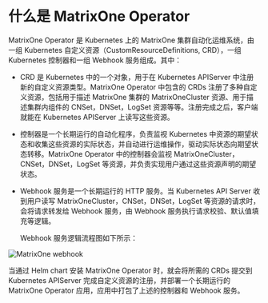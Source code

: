 # 什么是 MatrixOne Operator

MatrixOne Operator 是 Kubernetes 上的 MatrixOne 集群自动化运维系统，由一组 Kubernetes 自定义资源（CustomResourceDefinitions, CRD），一组 Kubernetes 控制器和一组 Webhook 服务组成。其中：

- CRD 是 Kubernetes 中的一个对象，用于在 Kubernetes APIServer 中注册新的自定义资源类型。MatrixOne Operator 中包含的 CRDs 注册了多种自定义资源，包括用于描述 MatrixOne 集群的 MatrixOneCluster 资源、用于描述集群内组件的 CNSet，DNSet，LogSet 资源等等。注册完成之后，客户端就能在 Kubernetes APIServer 上读写这些资源。

- 控制器是一个长期运行的自动化程序，负责监视 Kubernetes 中资源的期望状态和收集这些资源的实际状态，并自动进行运维操作，驱动实际状态向期望状态转移。MatrixOne Operator 中的控制器会监视 MatrixOneCluster，CNSet，DNSet，LogSet 等资源，并负责实现用户通过这些资源声明的期望状态。

- Webhook 服务是一个长期运行的 HTTP 服务。当 Kubernetes API Server 收到用户读写 MatrixOneCluster，CNSet，DNSet，LogSet 等资源的请求时，会将请求转发给 Webhook 服务，由 Webhook 服务执行请求校验、默认值填充等逻辑。

   Webhook 服务逻辑流程图如下所示：

![MatrixOne webhook](https://github.com/matrixorigin/artwork/blob/main/docs/deploy/mo-operator.png?raw=true)

当通过 Helm chart 安装 MatrixOne Operator 时，就会将所需的 CRDs 提交到 Kubernetes APIServer 完成自定义资源的注册，并部署一个长期运行的 MatrixOne Operator 应用，应用中打包了上述的控制器和 Webhook 服务。
